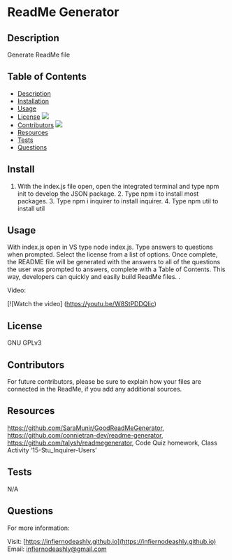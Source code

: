 # ReadMe Generator

    
## Description 
        
Generate ReadMe file

## Table of Contents

* [Description](#description)
* [Installation](#install)
* [Usage](#usage)
* [License](#license) <img src="https://img.shields.io/badge/license-GNU%20GPLv3-blue">
* [Contributors](#contributors)  <img src="https://img.shields.io/badge/license-${data.license}-blue">
* [Resources](#resources)
* [Tests](#tests)
* [Questions](#questions)

## Install

1. With the index.js file open, open the integrated terminal and type npm init to develop the JSON package. 2. Type npm i to install most packages. 3. Type npm i inquirer to install inquirer. 4. Type npm util to install util 

## Usage

With index.js open in VS type node index.js. Type answers to questions when prompted. Select the license from a list of options. Once complete, the README file will be generated with the answers to all of the questions the user was prompted to answers, complete with a Table of Contents. This way, developers can quickly and easily build ReadMe files. .

Video:

[![Watch the video] (https://youtu.be/W8StPDDQlic)


## License

GNU GPLv3

## Contributors

For future contributors, please be sure to explain how your files are connected in the ReadMe, if you add any additional sources. 

## Resources

https://github.com/SaraMunir/GoodReadMeGenerator, https://github.com/connietran-dev/readme-generator,  https://github.com/talysh/readmegenerator, Code Quiz homework, Class Activity ‘15-Stu_Inquirer-Users’

## Tests

N/A

## Questions

For more information:

Visit: [https://infiernodeashly.github.io](https://infiernodeashly.github.io)
Email: infiernodeashly@gmail.com
